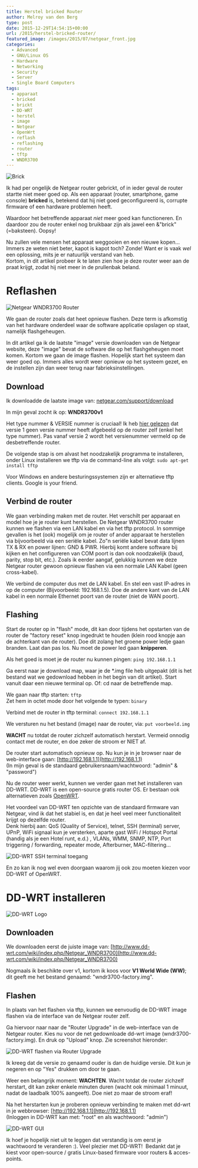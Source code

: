 ```yaml
---
title: Herstel bricked Router
author: Melroy van den Berg
type: post
date: 2015-12-29T14:54:15+00:00
url: /2015/herstel-bricked-router/
featured_image: /images/2015/07/netgear_front.jpg
categories:
  - Advanced
  - GNU/Linux OS
  - Hardware
  - Networking
  - Security
  - Server
  - Single Board Computers
tags:
  - apparaat
  - bricked
  - brickt
  - DD-WRT
  - herstel
  - image
  - Netgear
  - OpenWrt
  - reflash
  - reflashing
  - router
  - tftp
  - WNDR3700
---
```


![Brick](/images/2015/07/brick.jpg)

Ik had per ongelijk de Netgear router gebrickt, of in ieder geval de router startte niet meer goed op. Als een apparaat (router, smartphone, game console) **bricked** is, betekend dat hij niet goed geconfigureerd is, corrupte firmware of een hardware problemen heeft.

Waardoor het betreffende apparaat _niet_ meer goed kan functioneren. En daardoor zou de router enkel nog bruikbaar zijn als jawel een &"brick" (=baksteen). Oopsy!

<!--more-->

Nu zullen vele mensen het apparaat weggooien en een nieuwe kopen... Immers ze weten niet beter, kapot is kapot toch? Zonde! Want er is vaak _wel_ een oplossing, mits je er natuurlijk verstand van heb.  
Kortom, in dit artikel probeer ik te laten zien hoe je deze router weer aan de praat krijgt, zodat hij niet meer in de prullenbak beland.

# Reflashen

![Netgear WNDR3700 Router](/images/2015/07/netgear_router.jpg "Netgear WNDR3700 Router")

We gaan de router zoals dat heet opnieuw flashen. Deze term is afkomstig van het hardware onderdeel waar de software applicatie opslagen op staat, namelijk flashgeheugen.

In dit artikel ga ik de laatste "image" versie downloaden van de Netgear website, deze "image" bevat de software die op het flashgeheugen moet komen. Kortom we gaan de image flashen. Hopelijk start het systeem dan weer goed op. Immers alles wordt weer opnieuw op het systeem gezet, en de instellen zijn dan weer terug naar fabrieksinstellingen.

## Download

Ik downloadde de laatste image van: [netgear.com/support/download](https://www.netgear.com/support/download)

In mijn geval zocht ik op: **WNDR3700v1**

Het type nummer & VERSIE nummer is cruciaal! Ik heb [hier gelezen](http://www.dd-wrt.com/wiki/index.php/Netgear_WNDR3700#v1) dat versie 1 geen versie nummer heeft afgebeeld op de router zelf (enkel het type nummer). Pas vanaf versie 2 wordt het versienummer vermeld op de desbetreffende router.

De volgende stap is om alvast het noodzakelijk programma te installeren, onder Linux installeren we tftp via de command-line als volgt: `sudo apt-get install tftp`

Voor Windows en andere besturingssystemen zijn er alternatieve tftp clients. Google is your friend.

## Verbind de router

We gaan verbinding maken met de router. Het verschilt per apparaat en model hoe je je router kunt herstellen. De Netgear WNDR3700 router kunnen we flashen via een LAN kabel en via het tftp protocol. In sommige gevallen is het (ook) mogelijk om je router of ander apparaat te herstellen via bijvoorbeeld via een seriële kabel. Zo"n seriële kabel bevat data lijnen TX & RX en power lijnen: GND & PWR. Hierbij komt andere software bij kijken en het configureren van COM poort is dan ook noodzakelijk (baud, parity, stop bit, etc.). Zoals ik eerder aangaf, gelukkig kunnen we deze Netgear router gewoon opnieuw flashen via een normale LAN Kabel (geen cross-kabel).

We verbind de computer dus met de LAN kabel. En stel een vast IP-adres in op de computer (Bijvoorbeeld: 192.168.1.5). Doe de andere kant van de LAN kabel in een normale Ethernet poort van de router (niet de WAN poort).

## Flashing

Start de router op in "flash" mode, dit kan door tijdens het opstarten van de router de "factory reset" knop ingedrukt te houden (klein rood knopje aan de achterkant van de router). Doe dit zolang het groene power ledje gaan branden. Laat dan pas los. Nu moet de power led gaan **knipperen**.

Als het goed is moet je de router nu kunnen pingen: `ping 192.168.1.1`

Ga eerst naar je download map, waar je de \*.img file heb uitgepakt (dit is het bestand wat we gedownload hebben in het begin van dit artikel). Start vanuit daar een nieuwe terminal op. Of: cd naar de betreffende map.

We gaan naar tftp starten: `tftp`  
Zet hem in octet mode door het volgende te typen: `binary`

Verbind met de router in tftp terminal: `connect 192.168.1.1`

We versturen nu het bestand (image) naar de router, via: `put voorbeeld.img`

**WACHT** nu totdat de router zichzelf automatisch herstart. Vermeid onnodig contact met de router, en doe zeker de stroom er NIET af.

De router start automatisch opnieuw op. Nu kun je in je browser naar de web-interface gaan: [http://192.168.1.1](http://192.168.1.1)  
(In mijn geval is de standaard gebruikersnaam/wachtwoord: "admin" & "password")

Nu de router weer werkt, kunnen we verder gaan met het installeren van DD-WRT. DD-WRT is een open-source gratis router OS. Er bestaan ook alternatieven zoals [OpenWRT](https://www.openwrt.org/).

Het voordeel van DD-WRT ten opzichte van de standaard firmware van Netgear, vind ik dat het stabiel is, en dat je heel veel meer functionaliteit krijgt op dezelfde router.  
Denk hierbij aan: QoS (Quality of Service), telnet, SSH (terminal) server, UPnP, WiFi signaal kun je versterken, aparte gast WiFi / Hotspot Portal (handig als je een Hotel runt, e.d.) , VLANs, WMM, SNMP, NTP, Port triggering / forwarding, repeater mode, Afterburner, MAC-filtering...

![DD-WRT SSH terminal toegang](/images/2015/07/dd_wrt_shell.png "DD-WRT SSH terminal toegang")

En zo kan ik nog wel even doorgaan waarom jij ook zou moeten kiezen voor DD-WRT of OpenWRT.

# DD-WRT installeren

![DD-WRT Logo](/images/2015/07/ddwrt_logo.jpg)

## Downloaden

We downloaden eerst de juiste image van: [http://www.dd-wrt.com/wiki/index.php/Netgear_WNDR3700](http://www.dd-wrt.com/wiki/index.php/Netgear_WNDR3700)

Nogmaals ik beschikte over v1, kortom ik koos voor **V1 World Wide (WW)**; dit geeft me het bestand genaamd: "wndr3700-factory.img".

## Flashen

In plaats van het flashen via tftp, kunnen we eenvoudig de DD-WRT image flashen via de interface van de Netgear router zelf.

Ga hiervoor naar naar de "Router Upgrade" in de web-interface van de Netgear router. Kies nu voor de net gedownloade dd-wrt image (wndr3700-factory.img). En druk op "Upload" knop. Zie screenshot hieronder:

![DD-WRT flashen via Router Upgrade](/images/2015/07/router_upgrade.png "DD-WRT flashen via Router Upgrade")

Ik kreeg dat de versie zo genaamd ouder is dan de huidige versie. Dit kun je negeren en op "Yes" drukken om door te gaan.

Weer een belangrijk moment: **WACHTEN**. Wacht totdat de router zichzelf herstart, dit kan zeker enkele minuten duren (wacht ook minimaal 1 minuut, nadat de laadbalk 100% aangeeft). Doe niet zo maar de stroom eraf!

Na het herstarten kun je proberen opnieuw verbinding te maken met dd-wrt in je webbrowser: [http://192.168.1.1](http://192.168.1.1)  
(Inloggen in DD-WRT kan met: "root" en als wachtwoord: "admin")

![DD-WRT GUI](/images/2015/07/dd_wrt_screenshot.png "DD-WRT GUI")

Ik hoef je hopelijk niet uit te leggen dat verstandig is om eerst je wachtwoord te veranderen :). Veel plezier met DD-WRT!  Bedankt dat je kiest voor open-source / gratis Linux-based firmware voor routers & acces-points.
